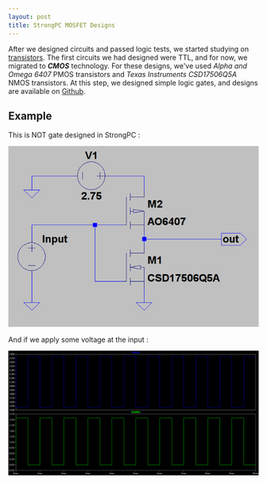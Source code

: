 ```yaml
---
layout: post
title: StrongPC MOSFET Designs
---
```

After we designed circuits and passed logic tests, we started studying on [transistors](http://strongpc.ir/2016/07/17/Transistor-implementation.html). 
The first circuits we had designed were TTL, and for now, we migrated to _**CMOS**_  technology. 
For these designs, we've used *Alpha and Omega 6407* PMOS transistors and *Texas Instruments CSD17506Q5A* NMOS transistors. 
At this step, we designed simple logic gates, and designs are available on [Github](https://github.com/StrongPC/cmos). 

## Example
This is NOT gate designed in StrongPC :

![NOT](https://github.com/StrongPC/cmos/raw/master/circuits/not.png)

And if we apply some voltage at the input :

![Waveform analysis](https://github.com/StrongPC/cmos/raw/master/waveforms/not.png)